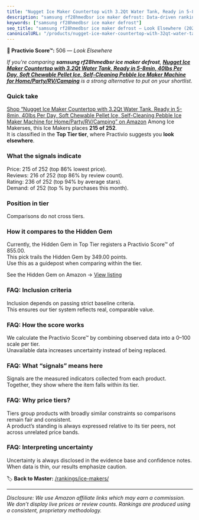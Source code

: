 ```yaml
---
title: "Nugget Ice Maker Countertop with 3.2Qt Water Tank, Ready in 5-8min, 40lbs Per Day, Soft Chewable Pellet Ice, Self-Cleaning Pebble Ice Maker Machine for Home/Party/RV/Camping"
description: "samsung rf28hmedbsr ice maker defrost: Data-driven ranking using the Practivio Score™. Positioned by quality, value, demand, findability, momentum."
keywords: ["samsung rf28hmedbsr ice maker defrost"]
seo_title: "samsung rf28hmedbsr ice maker defrost — Look Elsewhere (2025)"
canonicalURL: "/products/nugget-ice-maker-countertop-with-32qt-water-tank-ready-in-5-8min-40lbs-per-day-soft-chewable-pellet-ice-self-cleaning-pebble-ice-maker-machine-for-homepartyrvcamping-B0F7XLH7N3/"
---
```


**🚫 Practivio Score™:** 506 — _Look Elsewhere_


*If you're comparing **samsung rf28hmedbsr ice maker defrost**, **[Nugget Ice Maker Countertop with 3.2Qt Water Tank, Ready in 5-8min, 40lbs Per Day, Soft Chewable Pellet Ice, Self-Cleaning Pebble Ice Maker Machine for Home/Party/RV/Camping](https://www.amazon.com/dp/B0F7XLH7N3?tag=practivio-20)** is a strong alternative to put on your shortlist.*
### Quick take
[Shop “Nugget Ice Maker Countertop with 3.2Qt Water Tank, Ready in 5-8min, 40lbs Per Day, Soft Chewable Pellet Ice, Self-Cleaning Pebble Ice Maker Machine for Home/Party/RV/Camping” on Amazon](https://www.amazon.com/dp/B0F7XLH7N3?tag=practivio-20)
Among Ice Makerses, this Ice Makers places **215 of 252**.  
It is classified in the **Top Tier tier**, where Practivio suggests you **look elsewhere**.

### What the signals indicate
Price: 215 of 252 (top 86% lowest price).  
Reviews: 216 of 252 (top 86% by review count).  
Rating: 236 of 252 (top 94% by average stars).  
Demand:  of 252 (top % by purchases this month).

### Position in tier
Comparisons do not cross tiers.

### How it compares to the Hidden Gem
Currently, the Hidden Gem in Top Tier registers a Practivio Score™ of 855.00.  
This pick trails the Hidden Gem by 349.00 points.  
Use this as a guidepost when comparing within the tier.  

See the Hidden Gem on Amazon → [View listing](https://www.amazon.com/dp/B0964BF4N7?tag=practivio-20)

### FAQ: Inclusion criteria
Inclusion depends on passing strict baseline criteria.  
This ensures our tier system reflects real, comparable value.

### FAQ: How the score works
We calculate the Practivio Score™ by combining observed data into a 0–100 scale per tier.  
Unavailable data increases uncertainty instead of being replaced.

### FAQ: What “signals” means here
Signals are the measured indicators collected from each product.  
Together, they show where the item falls within its tier.

### FAQ: Why price tiers?
Tiers group products with broadly similar constraints so comparisons remain fair and consistent.  
A product’s standing is always expressed relative to its tier peers, not across unrelated price bands.

### FAQ: Interpreting uncertainty
Uncertainty is always disclosed in the evidence base and confidence notes.  
When data is thin, our results emphasize caution.


🏷️ **Back to Master:** [/rankings/ice-makers/](/rankings/ice-makers/)

---
_Disclosure: We use Amazon affiliate links which may earn a commission. We don’t display live prices or review counts. Rankings are produced using a consistent, proprietary methodology._
